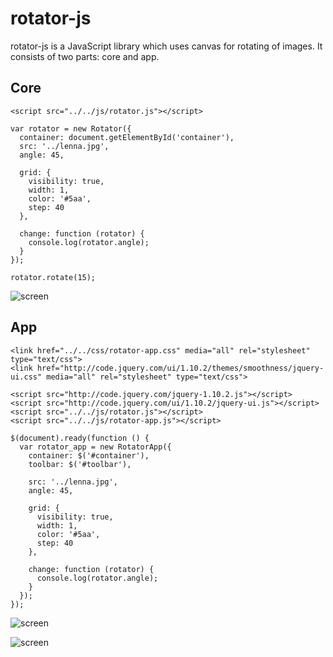 # rotator-js

rotator-js is a JavaScript library which uses canvas for rotating of images.
It consists of two parts: core and app.

## Core

```
<script src="../../js/rotator.js"></script>
```

```
var rotator = new Rotator({
  container: document.getElementById('container'),
  src: '../lenna.jpg',
  angle: 45,

  grid: {
    visibility: true,
    width: 1,
    color: '#5aa',
    step: 40
  },

  change: function (rotator) {
    console.log(rotator.angle);
  }
});
```

```
rotator.rotate(15);
```

![screen](https://raw.github.com/speranskydanil/rotator-js/master/core.png)

## App

```
<link href="../../css/rotator-app.css" media="all" rel="stylesheet" type="text/css">
<link href="http://code.jquery.com/ui/1.10.2/themes/smoothness/jquery-ui.css" media="all" rel="stylesheet" type="text/css">
```

```
<script src="http://code.jquery.com/jquery-1.10.2.js"></script>
<script src="http://code.jquery.com/ui/1.10.2/jquery-ui.js"></script>
<script src="../../js/rotator.js"></script>
<script src="../../js/rotator-app.js"></script>
```

```
$(document).ready(function () {
  var rotator_app = new RotatorApp({
    container: $('#container'),
    toolbar: $('#toolbar'),

    src: '../lenna.jpg',
    angle: 45,

    grid: {
      visibility: true,
      width: 1,
      color: '#5aa',
      step: 40
    },

    change: function (rotator) {
      console.log(rotator.angle);
    }
  });
});
```

![screen](https://raw.github.com/speranskydanil/rotator-js/master/app-1.png)

![screen](https://raw.github.com/speranskydanil/rotator-js/master/app-1.png)

